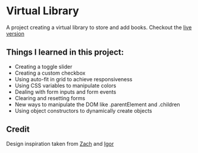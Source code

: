 # Virtual Library

A project creating a virtual library to store and add books.
Checkout the [live version](https://blizzard-bot.github.io/library/)

## Things I learned in this project:

- Creating a toggle slider
- Creating a custom checkbox
- Using auto-fit in grid to achieve responsiveness
- Using CSS variables to manipulate colors
- Dealing with form inputs and form events
- Clearing and resetting forms
- New ways to manipulate the DOM like .parentElement and .children
- Using object constructors to dynamically create objects

## Credit

Design inspiration taken from [Zach](https://zakarya-mks.github.io/my-library/) and [Igor](https://igorashs.github.io/library/)
